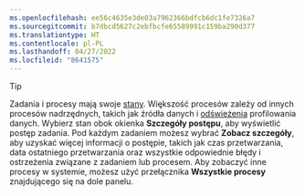 ```yaml
---
ms.openlocfilehash: ee56c4635e3de03a7962366bdfcb6dc1fe7326a7
ms.sourcegitcommit: b7dbcd5627c2ebfbcfe65589991c159ba290d377
ms.translationtype: HT
ms.contentlocale: pl-PL
ms.lasthandoff: 04/27/2022
ms.locfileid: "8641575"
---
```

> [!TIP] 
> Zadania i procesy mają swoje [stany](../system.md#status-definitions). Większość procesów zależy od innych procesów nadrzędnych, takich jak źródła danych i [odświeżenia](../system.md#refresh-processes) profilowania danych. Wybierz stan obok okienka **Szczegóły postępu**, aby wyświetlić postęp zadania. Pod każdym zadaniem możesz wybrać **Zobacz szczegóły**, aby uzyskać więcej informacji o postępie, takich jak czas przetwarzania, data ostatniego przetwarzania oraz wszystkie odpowiednie błędy i ostrzeżenia związane z zadaniem lub procesem. Aby zobaczyć inne procesy w systemie, możesz użyć przełącznika **Wszystkie procesy** znajdującego się na dole panelu.